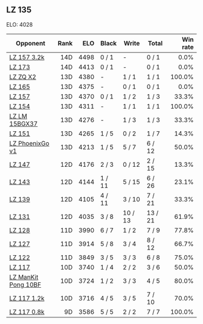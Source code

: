 ## LZ 135 ##

ELO: 4028

Opponent | Rank | ELO | Black | Write | Total | Win rate
---------|-----:|----:|-------|-------|-------|-------:
[LZ 157 3.2k](LZ%20157%203.2k.md) | 14D | 4498 | 0 / 1 | - | 0 / 1 | 0.0%
[LZ 173](LZ%20173.md) | 14D | 4413 | 0 / 1 | - | 0 / 1 | 0.0%
[LZ ZQ X2](LZ%20ZQ%20X2.md) | 13D | 4380 | - | 1 / 1 | 1 / 1 | 100.0%
[LZ 165](LZ%20165.md) | 13D | 4375 | - | 0 / 1 | 0 / 1 | 0.0%
[LZ 157](LZ%20157.md) | 13D | 4370 | 0 / 1 | 1 / 2 | 1 / 3 | 33.3%
[LZ 154](LZ%20154.md) | 13D | 4311 | - | 1 / 1 | 1 / 1 | 100.0%
[LZ LM 15BGX37](LZ%20LM%2015BGX37.md) | 13D | 4276 | - | 1 / 3 | 1 / 3 | 33.3%
[LZ 151](LZ%20151.md) | 13D | 4265 | 1 / 5 | 0 / 2 | 1 / 7 | 14.3%
[LZ PhoenixGo v1](LZ%20PhoenixGo%20v1.md) | 13D | 4213 | 1 / 5 | 5 / 7 | 6 / 12 | 50.0%
[LZ 147](LZ%20147.md) | 12D | 4176 | 2 / 3 | 0 / 12 | 2 / 15 | 13.3%
[LZ 143](LZ%20143.md) | 12D | 4144 | 1 / 11 | 5 / 15 | 6 / 26 | 23.1%
[LZ 139](LZ%20139.md) | 12D | 4105 | 4 / 11 | 3 / 10 | 7 / 21 | 33.3%
[LZ 131](LZ%20131.md) | 12D | 4035 | 3 / 8 | 10 / 13 | 13 / 21 | 61.9%
[LZ 128](LZ%20128.md) | 11D | 3990 | 6 / 7 | 1 / 2 | 7 / 9 | 77.8%
[LZ 127](LZ%20127.md) | 11D | 3914 | 5 / 8 | 3 / 4 | 8 / 12 | 66.7%
[LZ 122](LZ%20122.md) | 11D | 3849 | 3 / 5 | 3 / 3 | 6 / 8 | 75.0%
[LZ 117](LZ%20117.md) | 10D | 3740 | 1 / 4 | 2 / 2 | 3 / 6 | 50.0%
[LZ ManKit Pong 10BF](LZ%20ManKit%20Pong%2010BF.md) | 10D | 3724 | 1 / 2 | 3 / 3 | 4 / 5 | 80.0%
[LZ 117 1.2k](LZ%20117%201.2k.md) | 10D | 3716 | 4 / 5 | 3 / 5 | 7 / 10 | 70.0%
[LZ 117 0.8k](LZ%20117%200.8k.md) | 9D | 3586 | 5 / 5 | 2 / 2 | 7 / 7 | 100.0%
